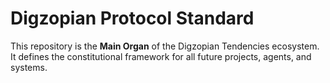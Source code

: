 # Digzopian Protocol Standard

This repository is the **Main Organ** of the Digzopian Tendencies ecosystem.
It defines the constitutional framework for all future projects, agents, and systems.

